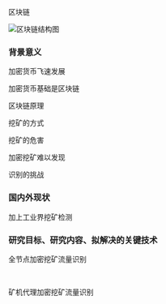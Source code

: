 区块链

![区块链结构图](D:\typora\讨论班\研讨班图片\bicon数据结构.jpg)

### 背景意义

加密货币飞速发展

加密货币基础是区块链

区块链原理

挖矿的方式

挖矿的危害

加密挖矿难以发现

识别的挑战

### 国内外现状

加上工业界挖矿检测

### 研究目标、研究内容、拟解决的关键技术

全节点加密挖矿流量识别

​		

矿机代理加密挖矿流量识别